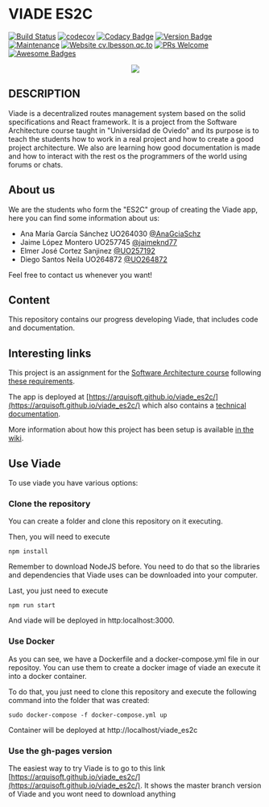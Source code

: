 # VIADE ES2C
 [![Build Status](https://travis-ci.org/Arquisoft/viade_es2c.svg?branch=master)](https://travis-ci.org/Arquisoft/viade_es2c) [![codecov](https://codecov.io/gh/Arquisoft/viade_es2c/branch/master/graph/badge.svg)](https://codecov.io/gh/Arquisoft/viade_es2c) [![Codacy Badge](https://api.codacy.com/project/badge/Grade/6ed5f250f3ea4a849db4cd369a01bb8c)](https://www.codacy.com/gh/Arquisoft/viade_es2c?utm_source=github.com&amp;utm_medium=referral&amp;utm_content=Arquisoft/viade_es2c&amp;utm_campaign=Badge_Grade) [![Version Badge](https://img.shields.io/badge/Version-1.0-<COLOR>.svg)](https://arquisoft.github.io/viade_es2c) [![Maintenance](https://img.shields.io/badge/Maintained%3F-yes-green.svg)](https://github.com/Arquisoft/viade_es2c/graphs/commit-activity) [![Website cv.lbesson.qc.to](https://img.shields.io/website-up-down-green-red/http/cv.lbesson.qc.to.svg)](https://arquisoft.github.io/viade_es2c/) [![PRs Welcome](https://img.shields.io/badge/PRs-welcome-brightgreen.svg?style=flat-square)](http://makeapullrequest.com) [![Awesome Badges](https://img.shields.io/badge/badges-awesome-green.svg)](https://github.com/Naereen/badges)
 <p align="center">
  <img src="https://user-images.githubusercontent.com/49797815/79112818-c228e500-7d7f-11ea-9b79-e1489e63d1de.png">
</p>

## DESCRIPTION
Viade is a decentralized routes management system based on the solid specifications and React framework. It is a project from the Software Architecture course taught in "Universidad de Oviedo" and its purpose is to teach the students how to work in a real project and how to create a good project architecture. We also are learning how good documentation is made and how to interact with the rest os the programmers of the world using forums or chats.

## About us
We are the students who form the "ES2C" group of creating the Viade app, here you can find some information about us:

- Ana María García Sánchez UO264030 [@AnaGciaSchz](https://github.com/AnaGciaSchz)
- Jaime López Montero UO257745 [@jaimeknd77](https://github.com/jaimeknd77)
- Elmer José Cortez Sanjinez [@UO257192](https://github.com/UO257192)
- Diego Santos Neila UO264872 [@UO264872](https://github.com/UO264872)

Feel free to contact us whenever you want!

## Content
This repository contains our progress developing Viade, that includes code and documentation.

## Interesting links
This project is an assignment for the [Software Architecture course](https://arquisoft.github.io/) following [these requirements](https://labra.solid.community/public/SoftwareArchitecture/AssignmentDescription/).

The app is deployed at [https://arquisoft.github.io/viade_es2c/](https://arquisoft.github.io/viade_es2c/) which also contains a [technical documentation](https://arquisoft.github.io/viade_es2c/docs).

More information about how this project has been setup is available [in the wiki](https://github.com/Arquisoft/viade_es2c/wiki).

## Use Viade
To use viade you have various options:

### Clone the repository
You can create a folder and clone this repository on it executing.

Then, you will need to execute 

```shell
npm install
``` 
Remember to download NodeJS before. You need to do that so the libraries and dependencies that Viade uses can be downloaded into your computer.

Last, you just need to execute 

```shell
npm run start
``` 
And viade will be deployed in http:localhost:3000.

### Use Docker
As you can see, we have a Dockerfile and a docker-compose.yml file in our repositoy. You can use them to create a docker image of viade an execute it into a docker container.

To do that, you just need to clone this repository and execute the following command into the folder that was created:

```shell
sudo docker-compose -f docker-compose.yml up
```

Container will be deployed at http://localhost/viade_es2c

### Use the gh-pages version
The easiest way to try Viade is to go to this link [https://arquisoft.github.io/viade_es2c/](https://arquisoft.github.io/viade_es2c/). It shows the master branch version of Viade and you wont need to download anything
